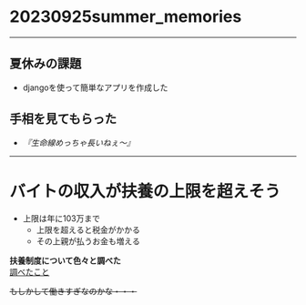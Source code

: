 # 20230925summer_memories


***

<h2>夏休みの課題</h2>

   - djangoを使って簡単なアプリを作成した


<h2>手相を見てもらった</h2>

   - *『生命線めっちゃ長いねぇ〜』*

***

<h1>バイトの収入が扶養の上限を超えそう</h1>

- 上限は年に103万まで
   - 上限を超えると税金がかかる
   - その上親が払うお金も増える

**扶養制度について色々と調べた**  
[調べたこと](https://townwork.net/magazine/knowhow/taxes/76136/)

~~もしかして働きすぎなのかな・・・~~


